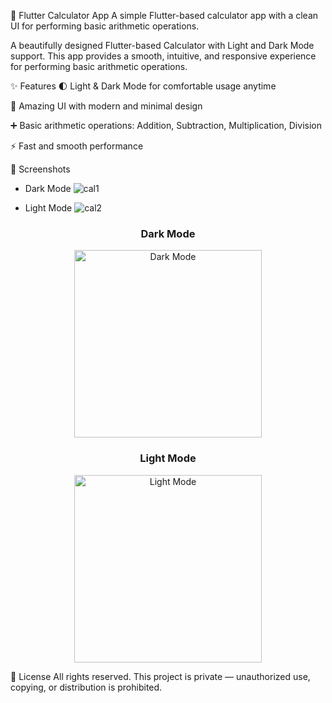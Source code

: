 📱 Flutter Calculator App
A simple Flutter-based calculator app with a clean UI for performing basic arithmetic operations.

A beautifully designed Flutter-based Calculator with Light and Dark Mode support.
This app provides a smooth, intuitive, and responsive experience for performing basic arithmetic operations.

✨ Features
🌓 Light & Dark Mode for comfortable usage anytime

🎨 Amazing UI with modern and minimal design

➕ Basic arithmetic operations: Addition, Subtraction, Multiplication, Division

⚡ Fast and smooth performance

📸 Screenshots

* Dark Mode
  ![cal1](https://github.com/user-attachments/assets/91b98b76-bfa7-4d32-89c2-900e7121e722) 

* Light Mode
  ![cal2](https://github.com/user-attachments/assets/8ddb0bf8-10a7-46d5-842a-5f4caa23569a)

<h3 align="center">Dark Mode</h3>
<p align="center">
  <img src="https://github.com/user-attachments/assets/91b98b76-bfa7-4d32-89c2-900e7121e722" alt="Dark Mode" width="300">
</p>

<h3 align="center">Light Mode</h3>
<p align="center">
  <img src="https://github.com/user-attachments/assets/8ddb0bf8-10a7-46d5-842a-5f4caa23569a" alt="Light Mode" width="300">
</p>

📜 License
All rights reserved. This project is private — unauthorized use, copying, or distribution is prohibited.


